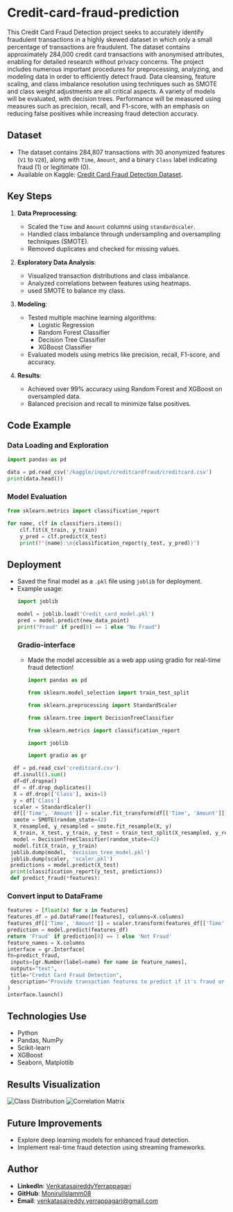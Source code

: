 # Credit-card-fraud-prediction
This Credit Card Fraud Detection project seeks to accurately identify fraudulent transactions in a highly skewed dataset in which only a small percentage of transactions are fraudulent. The dataset contains approximately 284,000 credit card transactions with anonymised attributes, enabling for detailed research without privacy concerns.
The project includes numerous important procedures for preprocessing, analyzing, and modeling data in order to efficiently detect fraud. Data cleansing, feature scaling, and class imbalance resolution using techniques such as SMOTE and class weight adjustments are all critical aspects. A variety of models will be evaluated, with decision trees. Performance will be measured using measures such as precision, recall, and F1-score, with an emphasis on reducing false positives while increasing fraud detection accuracy.

## Dataset
- The dataset contains 284,807 transactions with 30 anonymized features (`V1` to `V28`), along with `Time`, `Amount`, and a binary `Class` label indicating fraud (1) or legitimate (0).
- Available on Kaggle: [Credit Card Fraud Detection Dataset](https://www.kaggle.com/).

## Key Steps
1. **Data Preprocessing**:
   - Scaled the `Time` and `Amount` columns using `standardscaler`.
   - Handled class imbalance through undersampling and oversampling techniques (SMOTE).
   - Removed duplicates and checked for missing values.

2. **Exploratory Data Analysis**:
   - Visualized transaction distributions and class imbalance.
   - Analyzed correlations between features using heatmaps.
   - used SMOTE to balance my class.

3. **Modeling**:
   - Tested multiple machine learning algorithms:
     - Logistic Regression
     - Random Forest Classifier
     - Decision Tree Classifier
     - XGBoost Classifier
   - Evaluated models using metrics like precision, recall, F1-score, and accuracy.

4. **Results**:
   - Achieved over 99% accuracy using Random Forest and XGBoost on oversampled data.
   - Balanced precision and recall to minimize false positives.

## Code Example
### Data Loading and Exploration
```python
import pandas as pd

data = pd.read_csv('/kaggle/input/creditcardfraud/creditcard.csv')
print(data.head())
```

### Model Evaluation
```python
from sklearn.metrics import classification_report

for name, clf in classifiers.items():
    clf.fit(X_train, y_train)
    y_pred = clf.predict(X_test)
    print(f"{name}:\n{classification_report(y_test, y_pred)}")
```

## Deployment
- Saved the final model as a `.pkl` file using `joblib` for deployment.
- Example usage:
  ```python
  import joblib

  model = joblib.load('Credit_card_model.pkl')
  pred = model.predict(new_data_point)
  print("Fraud" if pred[0] == 1 else "No Fraud")
  ```
  ### Gradio-interface
  - Made the model accessible as a web app using gradio for real-time fraud detection!
    ```python
    import pandas as pd
    
    from sklearn.model_selection import train_test_split

    from sklearn.preprocessing import StandardScaler

    from sklearn.tree import DecisionTreeClassifier

    from sklearn.metrics import classification_report

    import joblib

    import gradio as gr
    ```
    
 ```python
   df = pd.read_csv('creditcard.csv')
   df.isnull().sum()
   df=df.dropna()
   df = df.drop_duplicates()
   X = df.drop(['Class'], axis=1)
   y = df['Class']
   scaler = StandardScaler()
   df[['Time', 'Amount']] = scaler.fit_transform(df[['Time', 'Amount']])
   smote = SMOTE(random_state=42)
   X_resampled, y_resampled = smote.fit_resample(X, y)
   X_train, X_test, y_train, y_test = train_test_split(X_resampled, y_resampled, test_size=0.2, random_state=42)
   model = DecisionTreeClassifier(random_state=42)
   model.fit(X_train, y_train)
  joblib.dump(model, 'decision_tree_model.pkl')
  joblib.dump(scaler, 'scaler.pkl')
  predictions = model.predict(X_test)
  print(classification_report(y_test, predictions))
  def predict_fraud(*features):
  ```
 ### Convert input to DataFrame
   ```python
 features = [float(x) for x in features]
 features_df = pd.DataFrame([features], columns=X.columns)
 features_df[['Time', 'Amount']] = scaler.transform(features_df[['Time', 'Amount']])
 prediction = model.predict(features_df)
 return 'Fraud' if prediction[0] == 1 else 'Not Fraud'
feature_names = X.columns
interface = gr.Interface(
  fn=predict_fraud,
    inputs=[gr.Number(label=name) for name in feature_names],
    outputs="text",
    title="Credit Card Fraud Detection",
    description="Provide transaction features to predict if it's fraud or not."
)
interface.launch()
```

## Technologies Use
- Python
- Pandas, NumPy
- Scikit-learn
- XGBoost
- Seaborn, Matplotlib

## Results Visualization
![Class Distribution](path/to/class-distribution-plot.png)
![Correlation Matrix](path/to/correlation-matrix.png)

## Future Improvements
- Explore deep learning models for enhanced fraud detection.
- Implement real-time fraud detection using streaming frameworks.

## Author
- **LinkedIn**: [VenkatasaireddyYerrappagari](linkedin.com/in/venkata-sai-reddy-yerrappagari-7304a32b7 )
- **GitHub**: [MonirulIslamm08](https://github.com/Venkatasaireddy984/workco.git)
- **Email**: venkatasaireddy.yerrappagari@gmail.com
